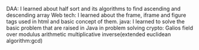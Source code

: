 DAA: 
I learned about half sort and its algorithms to find ascending and descending array
Web tech: 
I learned about the frame, iframe and figure tags used in html and basic concept of them.
java: 
I learned to solve the basic problem that are raised in Java in problem solving 
crypto:
Galios field over modulus arithmetic
multiplicative inverse(extended euclidean algorithm:gcd)
